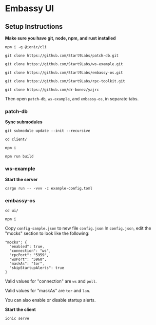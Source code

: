 # Embassy UI

## Setup Instructions

**Make sure you have git, node, npm, and rust installed**

`npm i -g @ionic/cli`

`git clone https://github.com/Start9Labs/patch-db.git`

`git clone https://github.com/Start9Labs/ws-example.git`

`git clone https://github.com/Start9Labs/embassy-os.git`

`git clone https://github.com/Start9Labs/rpc-toolkit.git`

`git clone https://github.com/dr-bonez/yajrc`

Then open  `patch-db`, `ws-example`, and `embassy-os`, in separate tabs.

### patch-db

**Sync submodules**

`git submodule update --init --recursive`

`cd client/`

`npm i`

`npm run build`

### ws-example

**Start the server**

`cargo run -- -vvv -c example-config.toml`

### embassy-os

`cd ui/`

`npm i`

Copy `config-sample.json` to new file `config.json`
In `config.json`, edit the "mocks" section to look like the following:

```
"mocks": {
  "enabled": true,
  "connection": "ws",
  "rpcPort": "5959",
  "wsPort": "5960",
  "maskAs": "tor",
  "skipStartupAlerts": true
}
```
Valid values for "connection" are `ws` and `poll`.

Valid values for "maskAs" are `tor` and `lan`.

You can also enable or disable startup alerts.

**Start the client**

`ionic serve`
